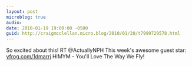 ```yaml
---
layout: post
microblog: true
audio: 
date: 2010-01-19 19:00:00 -0500
guid: http://craigmcclellan.micro.blog/2010/01/20/t7999729578.html
---
```

So excited about this! RT @ActuallyNPH This week's awesome guest star: [yfrog.com/1dmarrj](http://yfrog.com/1dmarrj)  HIMYM - You'll Love The Way We Fly!
